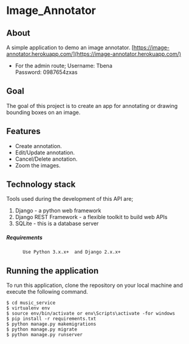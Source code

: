 # Image_Annotator


## About
A simple application to demo an image annotator. [https://image-annotator.herokuapp.com/](https://image-annotator.herokuapp.com/) 
  * For the admin route;
       Username: Tbena   
       Password: 0987654zxas 

## Goal
The goal of this project is to create an app for annotating or drawing bounding boxes on an image.

## Features
  * Create annotation.
  * Edit/Update annotation.
  * Cancel/Delete anotation.
  * Zoom the images.

## Technology stack
Tools used during the development of this API are;

1. Django - a python web framework
2. Django REST Framework - a flexible toolkit to build web APIs
3. SQLite - this is a database server
##### Requirements
          Use Python 3.x.x+  and Django 2.x.x+

## Running the application
To run this application, clone the repository on your local machine and execute the following command.

    $ cd music_service
    $ virtualenv env
    $ source env/bin/activate or env\Scripts\activate -for windows
    $ pip install -r requirements.txt
    $ python manage.py makemigrations
    $ python manage.py migrate
    $ python manage.py runserver
